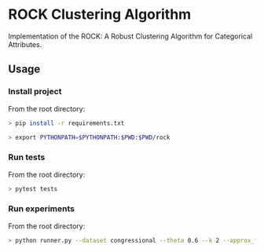 # ROCK Clustering Algorithm

Implementation of the ROCK: A Robust Clustering Algorithm for Categorical Attributes.

## Usage

### Install project

From the root directory:

```bash
> pip install -r requirements.txt

> export PYTHONPATH=$PYTHONPATH:$PWD:$PWD/rock
```

### Run tests

From the root directory:

```bash
> pytest tests
```

### Run experiments

From the root directory:

```bash
> python runner.py --dataset congressional --theta 0.6 --k 2 --approx_fn rational_sub --split_train 0.35
```
